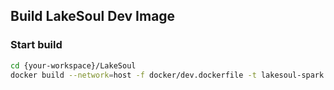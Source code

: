 ## Build LakeSoul Dev Image

### Start build
```bash
cd {your-workspace}/LakeSoul
docker build --network=host -f docker/dev.dockerfile -t lakesoul-spark:latest
```